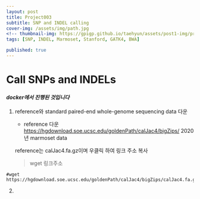 ```yaml
---
layout: post
title: Project003
subtitle: SNP and INDEL calling
cover-img: /assets/img/path.jpg
<!-- thumbnail-img: https://gpigp.github.io/taehyun/assets/post1-img/project001-cover.png -->
tags: [SNP, INDEL, Marmoset, Stanford, GATK4, BWA]

published: true
---
```


Call SNPs and INDELs
============================

#### *docker에서 진행된 것입니다*

1. reference와 standard paired-end whole-genome sequencing data 다운

    * reference 다운    
    https://hgdownload.soe.ucsc.edu/goldenPath/calJac4/bigZips/ 2020년 marmoset data

    reference는 calJac4.fa.gz이며 우클릭 하여 링크 주소 복사
    > wget 링크주소

```
#wget https://hgdownload.soe.ucsc.edu/goldenPath/calJac4/bigZips/calJac4.fa.gz
```

2. 
